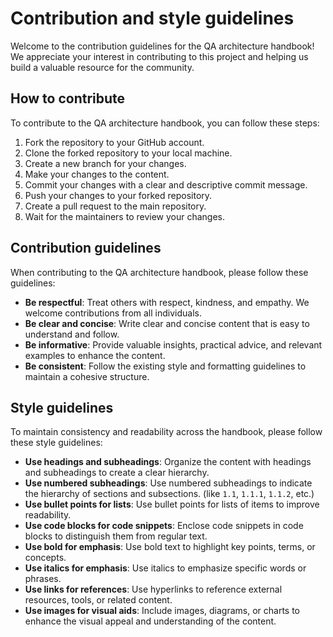 # Contribution and style guidelines

Welcome to the contribution guidelines for the QA architecture handbook! We appreciate your interest in contributing to this project and helping us build a valuable resource for the community.

## How to contribute

To contribute to the QA architecture handbook, you can follow these steps:

1. Fork the repository to your GitHub account.
2. Clone the forked repository to your local machine.
3. Create a new branch for your changes.
4. Make your changes to the content.
5. Commit your changes with a clear and descriptive commit message.
6. Push your changes to your forked repository.
7. Create a pull request to the main repository.
8. Wait for the maintainers to review your changes.

## Contribution guidelines

When contributing to the QA architecture handbook, please follow these guidelines:

- **Be respectful**: Treat others with respect, kindness, and empathy. We welcome contributions from all individuals.
- **Be clear and concise**: Write clear and concise content that is easy to understand and follow.
- **Be informative**: Provide valuable insights, practical advice, and relevant examples to enhance the content.
- **Be consistent**: Follow the existing style and formatting guidelines to maintain a cohesive structure.

## Style guidelines

To maintain consistency and readability across the handbook, please follow these style guidelines:

- **Use headings and subheadings**: Organize the content with headings and subheadings to create a clear hierarchy.
- **Use numbered subheadings**: Use numbered subheadings to indicate the hierarchy of sections and subsections. (like `1.1`, `1.1.1`, `1.1.2`, etc.)
- **Use bullet points for lists**: Use bullet points for lists of items to improve readability.
- **Use code blocks for code snippets**: Enclose code snippets in code blocks to distinguish them from regular text.
- **Use bold for emphasis**: Use bold text to highlight key points, terms, or concepts.
- **Use italics for emphasis**: Use italics to emphasize specific words or phrases.
- **Use links for references**: Use hyperlinks to reference external resources, tools, or related content.
- **Use images for visual aids**: Include images, diagrams, or charts to enhance the visual appeal and understanding of the content.
